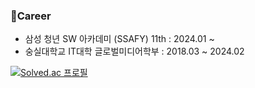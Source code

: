 ###  🌈Career
* 삼성 청년 SW 아카데미 (SSAFY) 11th : 2024.01 ~
* 숭실대학교 IT대학 글로벌미디어학부 : 2018.03 ~ 2024.02


[![Solved.ac 프로필](http://mazassumnida.wtf/api/v2/generate_badge?boj={handle})](https://solved.ac/{koho1047})
